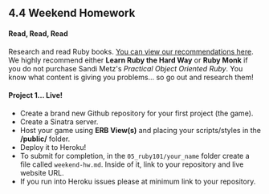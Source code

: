 ## 4.4 Weekend Homework

#### Read, Read, Read

Research and read Ruby books. [You can view our recommendations here](05_ruby101/README.md). We highly recommend either **Learn Ruby the Hard Way** or **Ruby Monk** if you do not purchase Sandi Metz's *Practical Object Oriented Ruby*. You know what content is giving you problems... so go out and research them!

#### Project 1... Live!

* Create a brand new Github repository for your first project (the game).
* Create a Sinatra server.
* Host your game using **ERB View(s)** and placing your scripts/styles in the **/public/** folder.
* Deploy it to Heroku!
* To submit for completion, in the `05_ruby101/your_name` folder create a file called `weekend-hw.md`. Inside of it, link to your repository and live website URL.
* If you run into Heroku issues please at minimum link to your repository.

